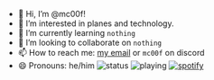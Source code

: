 - 👋 Hi, I’m @mc00f!
- 👀 I’m interested in planes and technology.
- 🌱 I’m currently learning `nothing`
- 💞️ I’m looking to collaborate on `nothing`
- 📫 How to reach me: [my email](mailto:mcoof.9847@gmail.com) or `mc00f` on discord
- 😄 Pronouns: he/him
![status](https://api.statusbadges.me/badge/status/764596308459257937?simple=true) ![playing](https://api.statusbadges.me/badge/playing/764596308459257937) [![spotify](https://api.statusbadges.me/badge/spotify/764596308459257937)](https://api.statusbadges.me/openspotify/764596308459257937)
